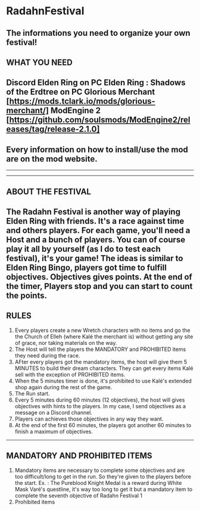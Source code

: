 # RadahnFestival
The informations you need to organize your own festival! 
----------------
WHAT YOU NEED
----------------
Discord
Elden Ring on PC
Elden Ring : Shadows of the Erdtree on PC
Glorious Merchant [https://mods.tclark.io/mods/glorious-merchant/]
ModEngine 2 [https://github.com/soulsmods/ModEngine2/releases/tag/release-2.1.0]
----------------
Every information on how to install/use the mod are on the mod website. 
----------------
----------------
----------------
ABOUT THE FESTIVAL
----------------
The Radahn Festival is another way of playing Elden Ring with friends. It's a race against time and others players. For each game, you'll need a Host and a bunch of players. You can of course play it all by yourself (as I do to test each festival), it's your game! The ideas is similar to Elden Ring Bingo, players got time to fulfill objectives. Objectives gives points. At the end of the timer, Players stop and you can start to count the points. 
----------------
RULES
----------------
1. Every players create a new Wretch characters with no items and go the the Church of Elleh (where Kalé the merchant is) without getting any site of grace, nor taking materials on the way.
2. The Host will tell the players the MANDATORY and PROHIBITED items they need during the race.
3. AFter every players got the mandatory items, the host will give them 5 MINUTES to build their dream characters. They can get every items Kalé sell with the exception of PROHIBITED items.
4. When the 5 minutes timer is done, it's prohibited to use Kalé's extended shop again during the rest of the game.
5. The Run start.
6. Every 5 minutes during 60 minutes (12 objectives), the host will gives objectives with hints to the players. In my case, I send objectives as a message on a Discord channel.
7. Players can achieves those objectives in any way they want.
8. At the end of the first 60 minutes, the players got another 60 minutes to finish a maximum of objectives.
----------------
MANDATORY AND PROHIBITED ITEMS
----------------
1. Mandatory items are necessary to complete some objectives and are too difficult/long to get in the run. So they're given to the players before the start.
       Ex. : The Pureblood Knight Medal is a reward during White Mask Varé's questline, it's way too long to get it but a mandatory item to complete the seventh objective of Radahn Festival 1
2. Prohibited items 
